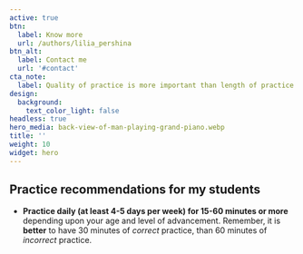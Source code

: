 ```yaml
---
active: true
btn:
  label: Know more
  url: /authors/lilia_pershina
btn_alt:
  label: Contact me
  url: '#contact'
cta_note:
  label: Quality of practice is more important than length of practice.
design:
  background:
    text_color_light: false
headless: true
hero_media: back-view-of-man-playing-grand-piano.webp
title: ''
weight: 10
widget: hero
---
```

## Practice recommendations for my students

* **Practice daily (at least 4-5 days per week) for 15-60 minutes or more** depending upon your age and level of advancement. Remember, it is **better** to have 30 minutes of _correct_ practice, than 60 minutes of _incorrect_ practice.
